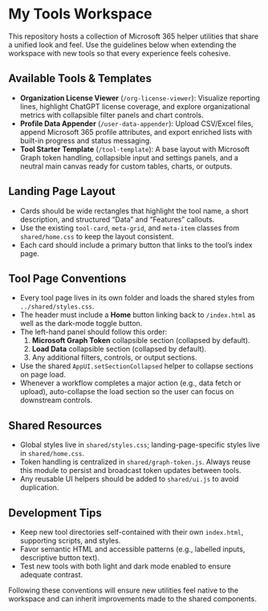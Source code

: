 # My Tools Workspace

This repository hosts a collection of Microsoft 365 helper utilities that share a unified look and feel. Use the guidelines below when extending the workspace with new tools so that every experience feels cohesive.

## Available Tools & Templates
- **Organization License Viewer** (`/org-license-viewer`): Visualize reporting lines, highlight ChatGPT license coverage, and explore organizational metrics with collapsible filter panels and chart controls.
- **Profile Data Appender** (`/user-data-appender`): Upload CSV/Excel files, append Microsoft 365 profile attributes, and export enriched lists with built-in progress and status messaging.
- **Tool Starter Template** (`/tool-template`): A base layout with Microsoft Graph token handling, collapsible input and settings panels, and a neutral main canvas ready for custom tables, charts, or outputs.

## Landing Page Layout
- Cards should be wide rectangles that highlight the tool name, a short description, and structured “Data” and “Features” callouts.
- Use the existing `tool-card`, `meta-grid`, and `meta-item` classes from `shared/home.css` to keep the layout consistent.
- Each card should include a primary button that links to the tool’s index page.

## Tool Page Conventions
- Every tool page lives in its own folder and loads the shared styles from `../shared/styles.css`.
- The header must include a **Home** button linking back to `/index.html` as well as the dark-mode toggle button.
- The left-hand panel should follow this order:
  1. **Microsoft Graph Token** collapsible section (collapsed by default).
  2. **Load Data** collapsible section (collapsed by default).
  3. Any additional filters, controls, or output sections.
- Use the shared `AppUI.setSectionCollapsed` helper to collapse sections on page load.
- Whenever a workflow completes a major action (e.g., data fetch or upload), auto-collapse the load section so the user can focus on downstream controls.

## Shared Resources
- Global styles live in `shared/styles.css`; landing-page-specific styles live in `shared/home.css`.
- Token handling is centralized in `shared/graph-token.js`. Always reuse this module to persist and broadcast token updates between tools.
- Any reusable UI helpers should be added to `shared/ui.js` to avoid duplication.

## Development Tips
- Keep new tool directories self-contained with their own `index.html`, supporting scripts, and styles.
- Favor semantic HTML and accessible patterns (e.g., labelled inputs, descriptive button text).
- Test new tools with both light and dark mode enabled to ensure adequate contrast.

Following these conventions will ensure new utilities feel native to the workspace and can inherit improvements made to the shared components.

